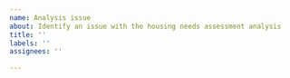 ```yaml
---
name: Analysis issue
about: Identify an issue with the housing needs assessment analysis
title: ''
labels: ''
assignees: ''

---
```



